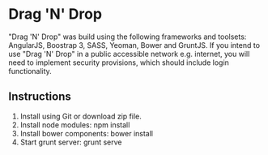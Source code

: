 Drag 'N' Drop
=============
"Drag 'N' Drop" was build using the following frameworks and toolsets: AngularJS, Boostrap 3, SASS, Yeoman, Bower and GruntJS. 
If you intend to use "Drag 'N' Drop" in a public accessible network e.g. internet, you will need to implement security provisions, which should include login functionality.

Instructions
------------

1. Install using Git or download zip file.
2. Install node modules: npm install
3. Install bower components: bower install
4. Start grunt server: grunt serve
